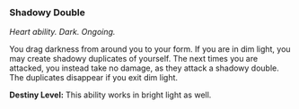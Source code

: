 ### Shadowy Double

_Heart ability. Dark. Ongoing._

You drag darkness from around you to your form. If you are in dim light, you may create shadowy duplicates of yourself. The next times you are attacked, you instead take no damage, as they attack a shadowy double. The duplicates disappear if you exit dim light.

**Destiny Level:**
This ability works in bright light as well.
